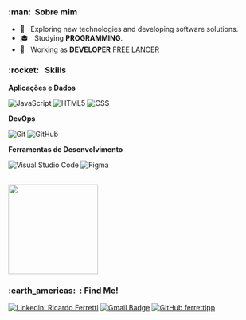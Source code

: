 <h3> :man: &nbsp;Sobre mim </h3>

- 🤔 &nbsp; Exploring new technologies and developing software solutions.
- 🎓 &nbsp; Studying **PROGRAMMING**.
- 💼 &nbsp; Working as **DEVELOPER**  <a href="LINK DA EMPRESA">FREE LANCER</a>

<h3> :rocket: &nbsp; Skills </h3>

**Aplicações e Dados**


  ![JavaScript](https://img.shields.io/badge/-JavaScript-333333?style=flat&logo=javascript)
  ![HTML5](https://img.shields.io/badge/-HTML5-333333?style=flat&logo=HTML5)
  ![CSS](https://img.shields.io/badge/-CSS-333333?style=flat&logo=CSS3&logoColor=1572B6) 




**DevOps**

  ![Git](https://img.shields.io/badge/-Git-333333?style=flat&logo=git)
  ![GitHub](https://img.shields.io/badge/-GitHub-333333?style=flat&logo=github)


**Ferramentas de Desenvolvimento**

  ![Visual Studio Code](https://img.shields.io/badge/-Visual%20Studio%20Code-333333?style=flat&logo=visual-studio-code&logoColor=007ACC)
  ![Figma](https://img.shields.io/badge/-Figma-333333?style=flat&logo=figma&logoColor=007ACC)


<br/>

<a href="https://github.com/ferrettipp">
  <img height="180em" src="https://github-readme-stats.vercel.app/api?username=ferrettipp&theme=dracula&show_icons=true" />
</a>

<br/>

<h3> :earth_americas: &nbsp;: Find Me!</h3> 

[![Linkedin: Ricardo Ferretti](https://img.shields.io/badge/-ricardoferretti-blue?style=flat-square&logo=Linkedin&logoColor=white&link=https://www.linkedin.com/in/ricardo-ferretti-9a0832229/)](https://www.linkedin.com/in/ricardo-ferretti-9a0832229/)
[![Gmail Badge](https://img.shields.io/badge/-ricardofabianoferretti@gmail.com-006bed?style=flat-square&logo=Gmail&logoColor=white&link=mailto:ricardofabianoferretti@gmail.com)](mailto:ricardofabianoferretti@gmail.com)
[![GitHub ferrettipp]( https://img.shields.io/github/followers/ferrettipp?label=follow&style=social)](https://github.com/ferrettipp)
